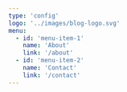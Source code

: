 ```yaml
---
type: 'config'
logo: '../images/blog-logo.svg'
menu:
  - id: 'menu-item-1'
    name: 'About'
    link: '/about'
  - id: 'menu-item-2'
    name: 'Contact'
    link: '/contact'
---
```


<!-- Want to have this menu here instead of creating it dynamically from pages.
Many reasons for that. For example one may want to have posts in the menu also.
Or something else. This way it's more dynamic. 
Just be careful to type in the correct link, aka the slug for the page/post!!! -->